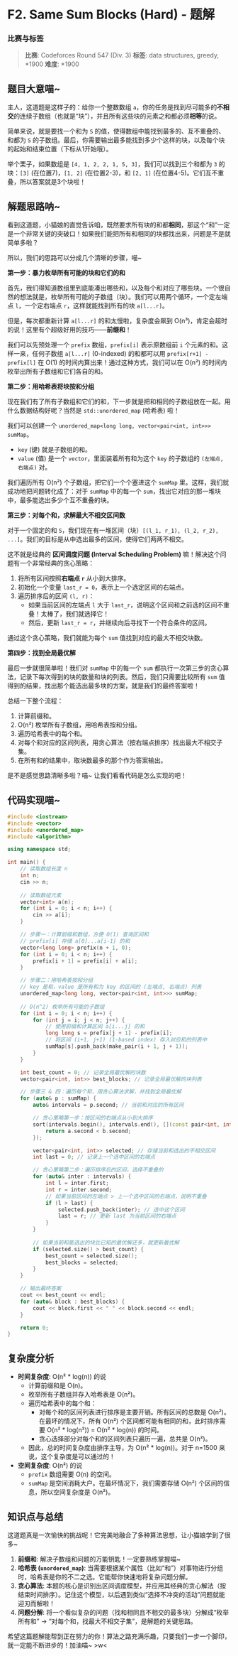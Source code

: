 # F2. Same Sum Blocks (Hard) - 题解

### 比赛与标签
> **比赛**: Codeforces Round 547 (Div. 3)
> **标签**: data structures, greedy, *1900
> **难度**: *1900

## 题目大意喵~
主人，这道题是这样子的：给你一个整数数组 `a`，你的任务是找到尽可能多的**不相交**的连续子数组（也就是“块”），并且所有这些块的元素之和都必须**相等**的说。

简单来说，就是要找一个和为 `S` 的值，使得数组中能找到最多的、互不重叠的、和都为 `S` 的子数组。最后，你需要输出最多能找到多少个这样的块，以及每个块的起始和结束位置（下标从1开始哦）。

举个栗子，如果数组是 `[4, 1, 2, 2, 1, 5, 3]`，我们可以找到三个和都为 `3` 的块：`[3]` (在位置7)，`[1, 2]` (在位置2-3)，和 `[2, 1]` (在位置4-5)。它们互不重叠，所以答案就是3个块啦！

## 解题思路呐~
看到这道题，小猫娘的直觉告诉咱，既然要求所有块的和都**相同**，那这个“和”一定是一个非常关键的突破口！如果我们能把所有和相同的块都找出来，问题是不是就简单多啦？

所以，我们的思路可以分成几个清晰的步骤，喵~

**第一步：暴力枚举所有可能的块和它们的和**

首先，我们得知道数组里到底能凑出哪些和，以及每个和对应了哪些块。一个很自然的想法就是，枚举所有可能的子数组（块）。我们可以用两个循环，一个定左端点 `l`，一个定右端点 `r`，这样就能找到所有的块 `a[l...r]`。

但是，每次都重新计算 `a[l...r]` 的和太慢啦，复杂度会飙到 O(n³)，肯定会超时的说！这里有个超级好用的技巧——**前缀和**！

我们可以先预处理一个 `prefix` 数组，`prefix[i]` 表示原数组前 `i` 个元素的和。这样一来，任何子数组 `a[l...r]` (0-indexed) 的和都可以用 `prefix[r+1] - prefix[l]` 在 O(1) 的时间内算出来！通过这种方式，我们可以在 O(n²) 的时间内枚举出所有子数组和它们各自的和。

**第二步：用哈希表将块按和分组**

现在我们有了所有子数组和它们的和，下一步就是把和相同的子数组放在一起。用什么数据结构好呢？当然是 `std::unordered_map` (哈希表) 啦！

我们可以创建一个 `unordered_map<long long, vector<pair<int, int>>> sumMap`。
- `key` (键) 就是子数组的和。
- `value` (值) 是一个 `vector`，里面装着所有和为这个 `key` 的子数组的 `(左端点, 右端点)` 对。

我们遍历所有 O(n²) 个子数组，把它们一个个塞进这个 `sumMap` 里。这样，我们就成功地把问题转化成了：对于 `sumMap` 中的每一个 `sum`，找出它对应的那一堆块中，最多能选出多少个互不重叠的块。

**第三步：对每个和，求解最大不相交区间数**

对于一个固定的和 `S`，我们现在有一堆区间（块）`[(l_1, r_1), (l_2, r_2), ...]`。我们的目标是从中选出最多的区间，使得它们两两不相交。

这不就是经典的 **区间调度问题 (Interval Scheduling Problem)** 嘛！解决这个问题有一个非常经典的贪心策略：
1.  将所有区间按照**右端点 `r`** 从小到大排序。
2.  初始化一个变量 `last_r = 0`，表示上一个选定区间的右端点。
3.  遍历排序后的区间 `(l, r)`：
    - 如果当前区间的左端点 `l` 大于 `last_r`，说明这个区间和之前选的区间不重叠！太棒了，我们就选择它！
    - 然后，更新 `last_r = r`，并继续向后寻找下一个符合条件的区间。

通过这个贪心策略，我们就能为每个 `sum` 值找到对应的最大不相交块数。

**第四步：找到全局最优解**

最后一步就很简单啦！我们对 `sumMap` 中的每一个 `sum` 都执行一次第三步的贪心算法，记录下每次得到的块的数量和块的列表。然后，我们只需要比较所有 `sum` 值得到的结果，找出那个能选出最多块的方案，就是我们的最终答案啦！

总结一下整个流程：
1.  计算前缀和。
2.  O(n²) 枚举所有子数组，用哈希表按和分组。
3.  遍历哈希表中的每个和。
4.  对每个和对应的区间列表，用贪心算法（按右端点排序）找出最大不相交子集。
5.  在所有和的结果中，取块数最多的那个作为答案输出。

是不是感觉思路清晰多啦？喵~ 让我们看看代码是怎么实现的吧！

## 代码实现喵~
```cpp
#include <iostream>
#include <vector>
#include <unordered_map>
#include <algorithm>

using namespace std;

int main() {
    // 读取数组长度 n
    int n;
    cin >> n;
    
    // 读取数组元素
    vector<int> a(n);
    for (int i = 0; i < n; i++) {
        cin >> a[i];
    }

    // 步骤一：计算前缀和数组，方便 O(1) 查询区间和
    // prefix[i] 存储 a[0]...a[i-1] 的和
    vector<long long> prefix(n + 1, 0);
    for (int i = 0; i < n; i++) {
        prefix[i + 1] = prefix[i] + a[i];
    }

    // 步骤二：用哈希表按和分组
    // key 是和，value 是所有和为 key 的区间的 (左端点, 右端点) 列表
    unordered_map<long long, vector<pair<int, int>>> sumMap;
    
    // O(n^2) 枚举所有可能的子数组
    for (int i = 0; i < n; i++) {
        for (int j = i; j < n; j++) {
            // 使用前缀和计算区间 a[i...j] 的和
            long long s = prefix[j + 1] - prefix[i];
            // 将区间 (i+1, j+1) (1-based index) 存入对应和的列表中
            sumMap[s].push_back(make_pair(i + 1, j + 1));
        }
    }

    int best_count = 0; // 记录全局最优解的块数
    vector<pair<int, int>> best_blocks; // 记录全局最优解的块列表

    // 步骤三 & 四：遍历每个和，用贪心算法求解，并找到全局最优解
    for (auto& p : sumMap) {
        auto& intervals = p.second; // 当前和对应的所有区间

        // 贪心策略第一步：按区间的右端点从小到大排序
        sort(intervals.begin(), intervals.end(), [](const pair<int, int>& a, const pair<int, int>& b) {
            return a.second < b.second;
        });

        vector<pair<int, int>> selected; // 存储当前和选出的不相交区间
        int last = 0; // 记录上一个选中区间的右端点

        // 贪心策略第二步：遍历排序后的区间，选择不重叠的
        for (auto& inter : intervals) {
            int l = inter.first;
            int r = inter.second;
            // 如果当前区间的左端点 > 上一个选中区间的右端点，说明不重叠
            if (l > last) {
                selected.push_back(inter); // 选中这个区间
                last = r; // 更新 last 为当前区间的右端点
            }
        }
        
        // 如果当前和能选出的块比已知的最优解还多，就更新最优解
        if (selected.size() > best_count) {
            best_count = selected.size();
            best_blocks = selected;
        }
    }

    // 输出最终答案
    cout << best_count << endl;
    for (auto& block : best_blocks) {
        cout << block.first << " " << block.second << endl;
    }

    return 0;
}
```

## 复杂度分析
- **时间复杂度**: O(n² * log(n)) 的说
  - 计算前缀和是 O(n)。
  - 枚举所有子数组并存入哈希表是 O(n²)。
  - 遍历哈希表中的每个和：
    - 对每个和的区间列表进行排序是主要开销。所有区间的总数是 O(n²)。在最坏的情况下，所有 O(n²) 个区间都可能有相同的和，此时排序需要 O(n² * log(n²)) = O(n² * log(n)) 的时间。
    - 贪心选择部分对每个和的区间列表只遍历一遍，总共是 O(n²)。
  - 因此，总的时间复杂度由排序主导，为 O(n² * log(n))。对于 n=1500 来说，这个复杂度是可以通过的！
- **空间复杂度**: O(n²) 的说
  - `prefix` 数组需要 O(n) 的空间。
  - `sumMap` 是空间消耗大户。在最坏情况下，我们需要存储 O(n²) 个区间的信息，所以空间复杂度是 O(n²)。

## 知识点与总结
这道题真是一次愉快的挑战呢！它完美地融合了多种算法思想，让小猫娘学到了很多~

1.  **前缀和**: 解决子数组和问题的万能钥匙！一定要熟练掌握喵~
2.  **哈希表 (`unordered_map`)**: 当需要根据某个属性（比如“和”）对事物进行分组时，哈希表是你的不二之选。它能帮你快速地将复杂问题分解。
3.  **贪心算法**: 本题的核心是识别出区间调度模型，并应用其经典的贪心解法（按结束时间排序）。记住这个模型，以后遇到类似“选择不冲突的活动”问题就能迎刃而解啦！
4.  **问题分解**: 将一个看似复杂的问题（找和相同且不相交的最多块）分解成“枚举所有和” -> “对每个和，找最大不相交子集”，是解题的关键思路。

希望这篇题解能帮到正在努力的你！算法之路充满乐趣，只要我们一步一个脚印，就一定能不断进步的！加油喵~ >w<